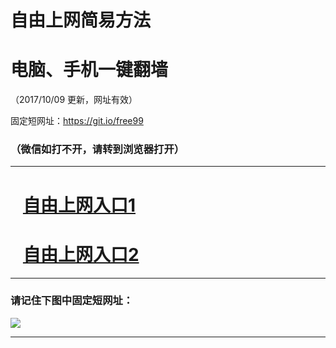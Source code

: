 ﻿# 自由上网简易方法

# 电脑、手机一键翻墙

（2017/10/09 更新，网址有效）

固定短网址：https://git.io/free99

### （微信如打不开，请转到浏览器打开）


***





# &nbsp;&nbsp; <a href="http://ft100377269.fwq-tz-1001.info/fwqtz01.html?t=100900111486 " target="_blank">自由上网入口1</a>
# &nbsp;&nbsp; <a href="http://ft1866612022.fwq-tz-1002.info/fwqtz02.html?t=100900118220 " target="_blank">自由上网入口2</a>
***

### 请记住下图中固定短网址：

<img src="https://s3-us-west-2.amazonaws.com/fwq-1001/yjfq-20170905okok.png" /> 


***

